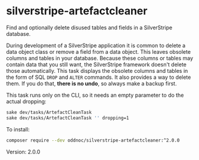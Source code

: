 silverstripe-artefactcleaner
============================

Find and optionally delete disused tables and fields in a SilverStripe database.

During development of a SilverStripe application it is common to delete a data
object class or remove a field from a data object. This leaves obsolete columns
and tables in your database. Because these columns or tables may contain data
that you still want, the SilverStripe framework doesn't delete those
automatically. This task displays the obsolete columns and tables in the form of
SQL `DROP` and `ALTER` commands. It also provides a way to delete them. If you
do that, **there is no undo**, so always make a backup first.

This task runs only on the CLI, so it needs an empty parameter to do the actual
dropping:

```sh
sake dev/tasks/ArtefactCleanTask
sake dev/tasks/ArtefactCleanTask '' dropping=1
```

To install:

```sh
composer require --dev oddnoc/silverstripe-artefactcleaner:^2.0.0
```

Version: 2.0.0
